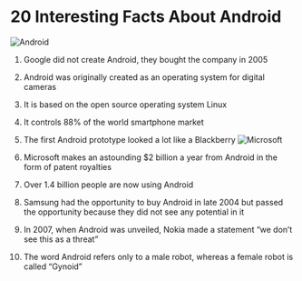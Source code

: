 # 20 Interesting Facts About Android
![Android](http://www.kickassfacts.com/wp-content/uploads/2016/11/Android-Lollipop-Statue-Google-HQ-640x428.jpg)

1. Google did not create Android, they bought the company in 2005 

2. Android was originally created as an operating system for digital cameras 

3. It is based on the open source operating system Linux 

4. It controls 88% of the world smartphone market 

5. The first Android prototype looked a lot like a Blackberry 
![Microsoft](http://www.kickassfacts.com/wp-content/uploads/2016/11/Screen-Shot-2016-11-03-at-3.01.42-PM.png)
6. Microsoft makes an astounding $2 billion a year from Android in the form of patent royalties 

7. Over 1.4 billion people are now using Android 

8. Samsung had the opportunity to buy Android in late 2004 but passed the opportunity because they did not see any potential in it 

9. In 2007, when Android was unveiled, Nokia made a statement “we don’t see this as a threat” 

10. The word Android refers only to a male robot, whereas a female robot is called “Gynoid”
